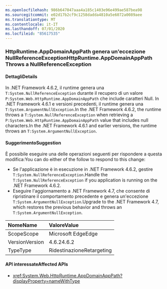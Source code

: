 ```yaml
---
ms.openlocfilehash: 986b647047aaa4a185c1403e96e499ae587bea98
ms.sourcegitcommit: e02d17b2cf9c1258dadda4810a5e6072a0089aee
ms.translationtype: MT
ms.contentlocale: it-IT
ms.lasthandoff: 07/01/2020
ms.locfileid: "85617535"
---
```

### <a name="httpruntimeappdomainapppath-throws-a-nullreferenceexception"></a><span data-ttu-id="b2285-101">HttpRuntime.AppDomainAppPath genera un'eccezione NullReferenceException</span><span class="sxs-lookup"><span data-stu-id="b2285-101">HttpRuntime.AppDomainAppPath Throws a NullReferenceException</span></span>

#### <a name="details"></a><span data-ttu-id="b2285-102">Dettagli</span><span class="sxs-lookup"><span data-stu-id="b2285-102">Details</span></span>

<span data-ttu-id="b2285-103">In .NET Framework 4.6.2, il runtime genera una `T:System.NullReferenceException` durante il recupero di un valore `P:System.Web.HttpRuntime.AppDomainAppPath` che include caratteri Null. In .NET Framework 4.6.1 e versioni precedenti, il runtime genera una `T:System.ArgumentNullException`.</span><span class="sxs-lookup"><span data-stu-id="b2285-103">In the .NET Framework 4.6.2, the runtime throws a `T:System.NullReferenceException` when retrieving a `P:System.Web.HttpRuntime.AppDomainAppPath` value that includes null characters.In the .NET Framework 4.6.1 and earlier versions, the runtime throws an `T:System.ArgumentNullException`.</span></span>

#### <a name="suggestion"></a><span data-ttu-id="b2285-104">Suggerimento</span><span class="sxs-lookup"><span data-stu-id="b2285-104">Suggestion</span></span>

<span data-ttu-id="b2285-105">È possibile eseguire una delle operazioni seguenti per rispondere a questa modifica:</span><span class="sxs-lookup"><span data-stu-id="b2285-105">You can do either of the follow to respond to this change:</span></span>

- <span data-ttu-id="b2285-106">Se l'applicazione è in esecuzione in .NET Framework 4.6.2, gestire `T:System.NullReferenceException`.</span><span class="sxs-lookup"><span data-stu-id="b2285-106">Handle the `T:System.NullReferenceException` if you application is running on the .NET Framework 4.6.2.</span></span>
- <span data-ttu-id="b2285-107">Eseguire l'aggiornamento a .NET Framework 4.7, che consente di ripristinare il comportamento precedente e genera un'eccezione `T:System.ArgumentNullException`.</span><span class="sxs-lookup"><span data-stu-id="b2285-107">Upgrade to the .NET Framework 4.7, which restores the previous behavior and throws an `T:System.ArgumentNullException`.</span></span>

| <span data-ttu-id="b2285-108">Nome</span><span class="sxs-lookup"><span data-stu-id="b2285-108">Name</span></span>    | <span data-ttu-id="b2285-109">Valore</span><span class="sxs-lookup"><span data-stu-id="b2285-109">Value</span></span>       |
|:--------|:------------|
| <span data-ttu-id="b2285-110">Scope</span><span class="sxs-lookup"><span data-stu-id="b2285-110">Scope</span></span>   | <span data-ttu-id="b2285-111">Microsoft Edge</span><span class="sxs-lookup"><span data-stu-id="b2285-111">Edge</span></span>        |
| <span data-ttu-id="b2285-112">Version</span><span class="sxs-lookup"><span data-stu-id="b2285-112">Version</span></span> | <span data-ttu-id="b2285-113">4.6.2</span><span class="sxs-lookup"><span data-stu-id="b2285-113">4.6.2</span></span>       |
| <span data-ttu-id="b2285-114">Type</span><span class="sxs-lookup"><span data-stu-id="b2285-114">Type</span></span>    | <span data-ttu-id="b2285-115">Ridestinazione</span><span class="sxs-lookup"><span data-stu-id="b2285-115">Retargeting</span></span> |

#### <a name="affected-apis"></a><span data-ttu-id="b2285-116">API interessate</span><span class="sxs-lookup"><span data-stu-id="b2285-116">Affected APIs</span></span>

- <xref:System.Web.HttpRuntime.AppDomainAppPath?displayProperty=nameWithType>
